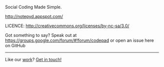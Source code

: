 Social Coding Made Simple.

http://notepyd.appspot.com/

LICENCE: http://creativecommons.org/licenses/by-nc-sa/3.0/

Got something to say? Speak out at https://groups.google.com/forum/#!forum/codepad or open an issue here on GitHub



---------------------------------------
Like our [work](http://doersguild.com)? [Get in touch!](mailto:mail@doersguild.com)
